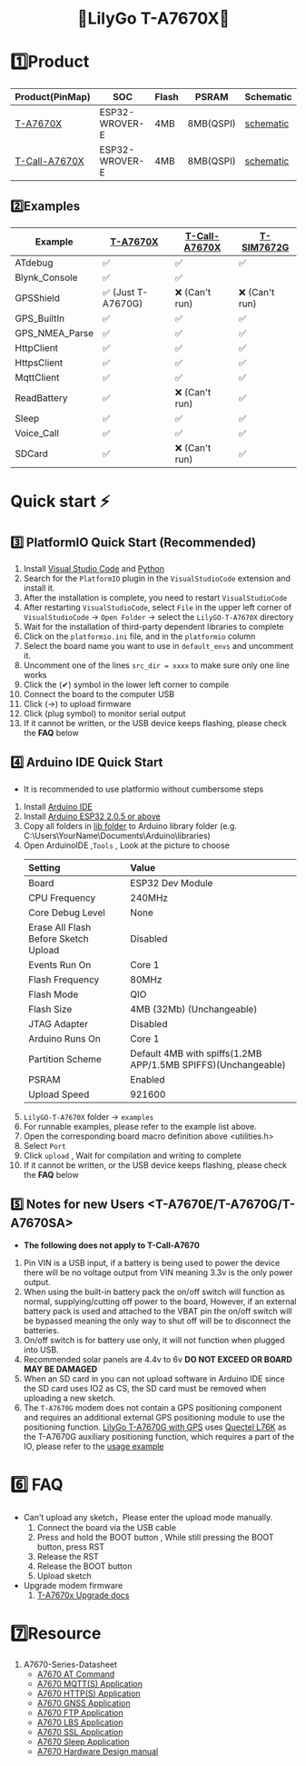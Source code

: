 <h1 align = "center">🌟LilyGo T-A7670X🌟</h1>

# 1️⃣Product

| Product(PinMap)    | SOC            | Flash | PSRAM     | Schematic                                      |
| ------------------ | -------------- | ----- | --------- | ---------------------------------------------- |
| [T-A7670X][1]      | ESP32-WROVER-E | 4MB   | 8MB(QSPI) | [schematic](./schematic/T-A7670X_V1.1.pdf)     |
| [T-Call-A7670X][2] | ESP32-WROVER-E | 4MB   | 8MB(QSPI) | [schematic](./schematic/T-Call-A7670_V1.0.pdf) |

[1]: https://www.lilygo.cc/products/t-sim-a7670e
[2]: https://www.lilygo.cc

## 2️⃣Examples

| Example        | [T-A7670X][1]     | [T-Call-A7670X][1] | [T-SIM7672G][1] |
| -------------- | ----------------- | ------------------ | --------------- |
| ATdebug        | ✅                 | ✅                  | ✅               |
| Blynk_Console  | ✅                 | ✅                  |                 |
| GPSShield      | ✅ (Just T-A7670G) | ❌   (Can't run)    | ❌   (Can't run) |
| GPS_BuiltIn    | ✅                 | ✅                  | ✅                |
| GPS_NMEA_Parse | ✅                 | ✅                  | ✅                |
| HttpClient     | ✅                 | ✅                  | ✅                |
| HttpsClient    | ✅                 | ✅                  | ✅                |
| MqttClient     | ✅                 | ✅                  | ✅                |
| ReadBattery    | ✅                 | ❌   (Can't run)    | ✅                |
| Sleep          | ✅                 | ✅                  | ✅               |
| Voice_Call     | ✅                 | ✅                  | ✅                |
| SDCard         | ✅                 | ❌   (Can't run)    | ✅               |

# Quick start ⚡

## 3️⃣ PlatformIO Quick Start (Recommended)

1. Install [Visual Studio Code](https://code.visualstudio.com/) and [Python](https://www.python.org/)
2. Search for the `PlatformIO` plugin in the `VisualStudioCode` extension and install it.
3. After the installation is complete, you need to restart `VisualStudioCode`
4. After restarting `VisualStudioCode`, select `File` in the upper left corner of `VisualStudioCode` -> `Open Folder` -> select the `LilyGO-T-A7670X` directory
5. Wait for the installation of third-party dependent libraries to complete
6. Click on the `platformio.ini` file, and in the `platformio` column
7. Select the board name you want to use in `default_envs` and uncomment it.
8. Uncomment one of the lines `src_dir = xxxx` to make sure only one line works
9. Click the (✔) symbol in the lower left corner to compile
10. Connect the board to the computer USB
11. Click (→) to upload firmware
12. Click (plug symbol) to monitor serial output
13. If it cannot be written, or the USB device keeps flashing, please check the **FAQ** below

## 4️⃣ Arduino IDE Quick Start

* It is recommended to use platformio without cumbersome steps

1. Install [Arduino IDE](https://www.arduino.cc/en/software)
2. Install [Arduino ESP32 2.0.5 or above](https://docs.espressif.com/projects/arduino-esp32/en/latest/) 
3. Copy all folders in [lib folder](./lib/)  to Arduino library folder (e.g. C:\Users\YourName\Documents\Arduino\libraries)
4. Open ArduinoIDE  ,`Tools` , Look at the picture to choose
   <!-- ![setting](./images/ArduinoIDE.jpg) -->
   | Setting                              | Value                                                          |
   | :----------------------------------- | :------------------------------------------------------------- |
   | Board                                | ESP32 Dev Module                                               |
   | CPU Frequency                        | 240MHz                                                         |
   | Core Debug Level                     | None                                                           |
   | Erase All Flash Before Sketch Upload | Disabled                                                       |
   | Events Run On                        | Core 1                                                         |
   | Flash Frequency                      | 80MHz                                                          |
   | Flash Mode                           | QIO                                                            |
   | Flash Size                           | 4MB (32Mb)  (Unchangeable)                                     |
   | JTAG Adapter                         | Disabled                                                       |
   | Arduino Runs On                      | Core 1                                                         |
   | Partition Scheme                     | Default 4MB  with spiffs(1.2MB APP/1.5MB SPIFFS)(Unchangeable) |
   | PSRAM                                | Enabled                                                        |
   | Upload Speed                         | 921600                                                         |
5. `LilyGO-T-A7670X` folder -> `examples`
6. For runnable examples, please refer to the example list above.
7. Open the corresponding board macro definition above <utilities.h>
8. Select `Port`
9. Click `upload` , Wait for compilation and writing to complete
10. If it cannot be written, or the USB device keeps flashing, please check the **FAQ** below

## 5️⃣ Notes for new Users <T-A7670E/T-A7670G/T-A7670SA>

* **The following does not apply to T-Call-A7670**

1. Pin VIN is a USB input, if a battery is being used to power the device there will be no voltage output from VIN meaning 3.3v is the only power output.
2. When using the built-in battery pack the on/off switch will function as normal, supplying/cutting off power to the board, However, if an external battery pack is used and attached to the VBAT pin the on/off switch will be bypassed meaning the only way to shut off will be to disconnect the batteries.
3. On/off switch is for battery use only, it will not function when plugged into USB.
4. Recommended solar panels are 4.4v to 6v **DO NOT EXCEED OR BOARD MAY BE DAMAGED** 
5. When an SD card in you can not upload software in Arduino IDE since the SD card uses IO2 as CS, the SD card must be removed when uploading a new sketch.
6. The `T-A7670G` modem does not contain a GPS positioning component and requires an additional external GPS positioning module to use the positioning function. [LilyGo T-A7670G with GPS](https://www.lilygo.cc/products/t-sim-a7670e?variant=43043706077365) uses [Quectel L76K](https://www.quectel.com/cn/product/gnss-l76k) as the T-A7670G auxiliary positioning function, which requires a part of the IO, please refer to the [usage example](./examples/GPSShield/)

# 6️⃣ FAQ

* Can't upload any sketch，Please enter the upload mode manually.
   1. Connect the board via the USB cable
   2. Press and hold the BOOT button , While still pressing the BOOT button, press RST
   3. Release the RST
   4. Release the BOOT button
   5. Upload sketch
* Upgrade modem firmware
   1. [T-A7670x Upgrade docs](./docs/update_fw.md)

# 7️⃣Resource

1. A7670-Series-Datasheet
   * [A7670 AT Command](./datasheet/A76XX/A76XX_Series_AT_Command_Manual_V1.09.pdf)
   * [A7670 MQTT(S) Application](./datasheet/A76XX/A76XX%20Series_MQTT(S)_Application%20Note_V1.02.pdf)
   * [A7670 HTTP(S) Application](./datasheet/A76XX/A76XX%20Series_HTTP(S)_Application%20Note_V1.02.pdf)
   * [A7670 GNSS Application](./datasheet/A76XX/A76XX%20Series_GNSS_Application%20Note_V1.02.pdf)
   * [A7670 FTP Application](./datasheet/A76XX/A76XX%20Series_FTP(S)_Application%20Note_V1.02.pdf)
   * [A7670 LBS Application](./datasheet/A76XX/A76XX%20Series_LBS_Application%20Note_V1.02.pdf)
   * [A7670 SSL Application](./datasheet/A76XX/A76XX%20Series_SSL_Application%20Note_V1.02.pdf)
   * [A7670 Sleep Application](./datasheet/A76XX/A76XX%20Series_Sleep%20Mode_Application%20Note_V1.02.pdf)
   * [A7670 Hardware Design manual](./datasheet/A76XX/A7670C_R2_硬件设计手册_V1.06.pdf)












